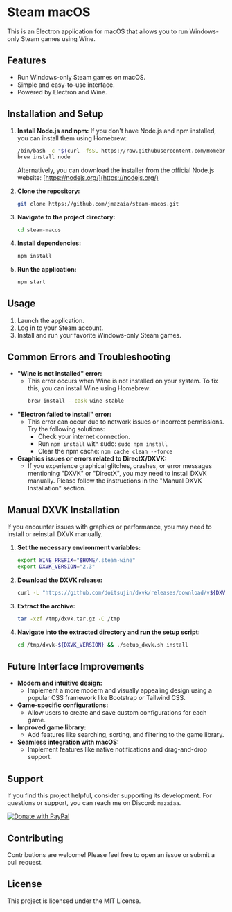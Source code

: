 # Steam macOS

This is an Electron application for macOS that allows you to run Windows-only Steam games using Wine.

## Features

- Run Windows-only Steam games on macOS.
- Simple and easy-to-use interface.
- Powered by Electron and Wine.

## Installation and Setup

1.  **Install Node.js and npm:**
    If you don't have Node.js and npm installed, you can install them using Homebrew:

    ```bash
    /bin/bash -c "$(curl -fsSL https://raw.githubusercontent.com/Homebrew/install/HEAD/install.sh)"
    brew install node
    ```

    Alternatively, you can download the installer from the official Node.js website: [https://nodejs.org/](https://nodejs.org/)

2.  **Clone the repository:**
    ```bash
    git clone https://github.com/jmazaia/steam-macos.git
    ```
3.  **Navigate to the project directory:**
    ```bash
    cd steam-macos
    ```
4.  **Install dependencies:**
    ```bash
    npm install
    ```
5.  **Run the application:**
    ```bash
    npm start
    ```

## Usage

1.  Launch the application.
2.  Log in to your Steam account.
3.  Install and run your favorite Windows-only Steam games.

## Common Errors and Troubleshooting

- **"Wine is not installed" error:**
  - This error occurs when Wine is not installed on your system. To fix this, you can install Wine using Homebrew:
    ```bash
    brew install --cask wine-stable
    ```
- **"Electron failed to install" error:**
  - This error can occur due to network issues or incorrect permissions. Try the following solutions:
    - Check your internet connection.
    - Run `npm install` with sudo: `sudo npm install`
    - Clear the npm cache: `npm cache clean --force`
- **Graphics issues or errors related to DirectX/DXVK:**
  - If you experience graphical glitches, crashes, or error messages mentioning "DXVK" or "DirectX", you may need to install DXVK manually. Please follow the instructions in the "Manual DXVK Installation" section.

## Manual DXVK Installation

If you encounter issues with graphics or performance, you may need to install or reinstall DXVK manually.

1.  **Set the necessary environment variables:**

    ```bash
    export WINE_PREFIX="$HOME/.steam-wine"
    export DXVK_VERSION="2.3"
    ```

2.  **Download the DXVK release:**

    ```bash
    curl -L "https://github.com/doitsujin/dxvk/releases/download/v${DXVK_VERSION}/dxvk-${DXVK_VERSION}.tar.gz" -o /tmp/dxvk.tar.gz
    ```

3.  **Extract the archive:**

    ```bash
    tar -xzf /tmp/dxvk.tar.gz -C /tmp
    ```

4.  **Navigate into the extracted directory and run the setup script:**
    ```bash
    cd /tmp/dxvk-${DXVK_VERSION} && ./setup_dxvk.sh install
    ```

## Future Interface Improvements

- **Modern and intuitive design:**
  - Implement a more modern and visually appealing design using a popular CSS framework like Bootstrap or Tailwind CSS.
- **Game-specific configurations:**
  - Allow users to create and save custom configurations for each game.
- **Improved game library:**
  - Add features like searching, sorting, and filtering to the game library.
- **Seamless integration with macOS:**
  - Implement features like native notifications and drag-and-drop support.

## Support

If you find this project helpful, consider supporting its development. For questions or support, you can reach me on Discord: `mazaiaa`.

[![Donate with PayPal](https://www.paypalobjects.com/en_US/i/btn/btn_donateCC_LG.gif)](https://www.paypal.com/cgi-bin/webscr?cmd=_donations&business=jonathan_mazaia@outlook.com&item_name=Supporting+the+development+of+Steam+macOS)

## Contributing

Contributions are welcome! Please feel free to open an issue or submit a pull request.

## License

This project is licensed under the MIT License.
